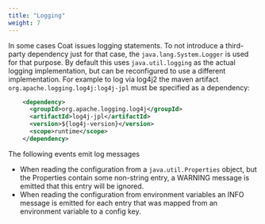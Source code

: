 ```yaml
---
title: "Logging"
weight: 7
---
```


In some cases Coat issues logging statements. To not introduce a third-party dependency just for that case, the `java.lang.System.Logger` is used for that purpose.
By default this uses `java.util.logging` as the actual logging implementation, but can be reconfigured to use a different implementation. For example to log via log4j2 the  maven artifact `org.apache.logging.log4j:log4j-jpl` must be specified as a dependency:

```xml
    <dependency>
      <groupId>org.apache.logging.log4j</groupId>
      <artifactId>log4j-jpl</artifactId>
      <version>${log4j-version}</version>
      <scope>runtime</scope>
    </dependency>
```

The following events emit log messages

- When reading the configuration from a `java.util.Properties` object, but the Properties contain some non-string entry, a WARNING message is emitted that this entry will be ignored.
- When reading the configuration from environment variables an INFO message is emitted for each entry that was mapped from an environment variable to a config key.
